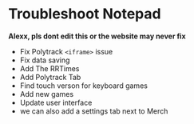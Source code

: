 # Troubleshoot Notepad

**Alexx, pls dont edit this or the website may never fix**

- Fix Polytrack `<iframe>` issue
- Fix data saving
- Add The RRTimes
- Add Polytrack Tab
- Find touch verson for keyboard games
- Add new games
- Update user interface
- we can also add a settings tab next to Merch
